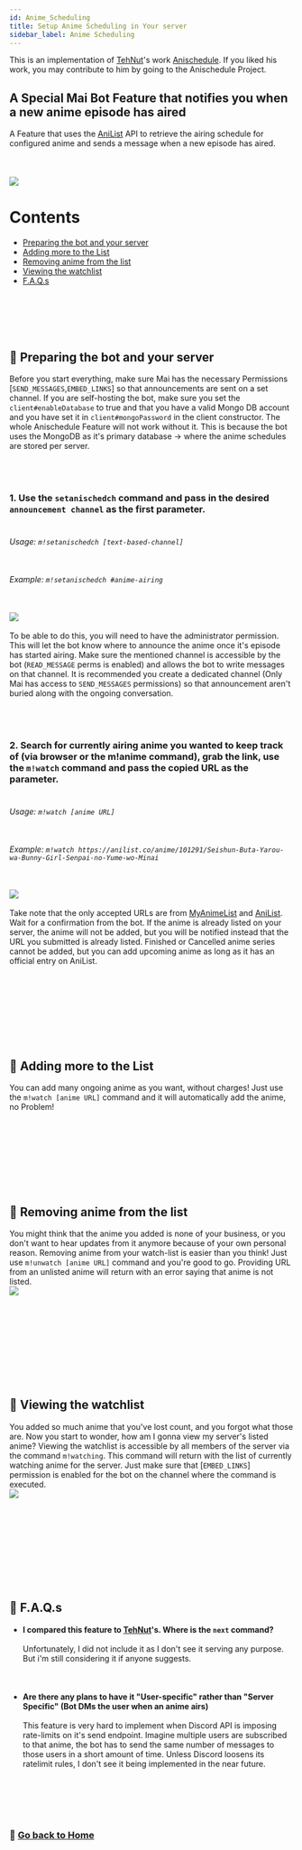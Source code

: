 ```yaml
---
id: Anime_Scheduling
title: Setup Anime Scheduling in Your server
sidebar_label: Anime Scheduling
---
```


This is an implementation of [TehNut](https://github.com/TehNut)'s work [Anischedule](https://github.com/TehNut/AniSchedule). If you liked his work, you may contribute to him by going to the Anischedule Project. 

<h2>A Special Mai Bot Feature that notifies you when a new anime episode has aired</h2>
A Feature that uses the <a href = 'https://anilist.co'>AniList</a> API to retrieve the airing schedule for configured anime and sends a message when a new episode has aired.<br><br></br></br>
<img src = 'https://media.discordapp.net/attachments/728866550207086642/761214812553871360/unknown.png'></img>

# Contents
- [Preparing the bot and your server](#-Preparing-the-bot-and-your-server)
- [Adding more to the List](#-Adding-more-to-the-list)
- [Removing anime from the list](#-Removing-anime-from-the-list)
- [Viewing the watchlist](#-Viewing-the-watchlist)
- [F.A.Q.s](#-FAQs)
<br><br><br> </br></br></br>
## 🔗 Preparing the bot and your server
Before you start everything, make sure Mai has the necessary Permissions [`SEND_MESSAGES`,`EMBED_LINKS`] so that announcements are sent on a set channel. If you are self-hosting the bot, make sure you set the `client#enableDatabase` to true and that you have a valid Mongo DB account and you have set it in `client#mongoPassword` in the client constructor. The whole Anischedule Feature will not work without it. This is because the bot uses the MongoDB as it's primary database -> where the anime schedules are stored per server. <br><br></br></br>
### 1. Use the `setanischedch` command and pass in the desired `announcement channel` as the first parameter.<br></br>
###### Usage: `m!setanischedch [text-based-channel]` <br></br>
###### Example: `m!setanischedch #anime-airing` <br></br>
<img src = 'https://media.discordapp.net/attachments/728866550207086642/761479727713484830/unknown.png' ></img><br></br>
To be able to do this, you will need to have the administrator permission. This will let the bot know where to announce the anime once it's episode has started airing. Make sure the mentioned channel is accessible by the bot (`READ_MESSAGE` perms is enabled) and allows the bot to write messages on that channel. It is recommended you create a dedicated channel (Only Mai has access to `SEND_MESSAGES` permissions) so that announcement aren't buried along with the ongoing conversation.
<br><br></br></br>
### 2. Search for currently airing anime you wanted to keep track of (via browser or the m!anime command), grab the link, use the `m!watch` command and pass the copied URL as the parameter.<br></br>
###### Usage: `m!watch [anime URL]` <br></br>
###### Example: `m!watch https://anilist.co/anime/101291/Seishun-Buta-Yarou-wa-Bunny-Girl-Senpai-no-Yume-wo-Minai`<br></br>
<img src = 'https://media.discordapp.net/attachments/728866550207086642/761481106645712946/unknown.png'><br></br></img>
Take note that the only accepted URLs are from [MyAnimeList](https://myanimelist.net) and [AniList](https://anilist.co). Wait for a confirmation from the bot. If the anime is already listed on your server, the anime will not be added, but you will be notified instead that the URL you submitted is already listed. Finished or Cancelled anime series cannot be added, but you can add upcoming anime as long as it has an official entry on AniList.
<br><br><br><br><br></br></br></br></br>
## 🔗 Adding more to the List
You can add many ongoing anime as you want, without charges! Just use the `m!watch [anime URL]` command and it will automatically add the anime, no Problem!
<br><br><br><br><br></br></br></br></br>
## 🔗 Removing anime from the list
You might think that the anime you added is none of your business, or you don't want to hear updates from it anymore because of your own personal reason. Removing anime from your watch-list is easier than you think! Just use `m!unwatch [anime URL]` command and you're good to go. Providing URL from an unlisted anime will return with an error saying that anime is not listed.<br>
<img src = 'https://media.discordapp.net/attachments/728866550207086642/761483452146384906/unknown.png'></img>
<br><br><br><br><br></br></br></br></br></br>
## 🔗 Viewing the watchlist
You added so much anime that you've lost count, and you forgot what those are. Now you start to wonder, how am I gonna view my server's listed anime? Viewing the watchlist is accessible by all members of the server via the command `m!watching`. This command will return with the list of currently watching anime for the server. Just make sure that [`EMBED_LINKS`] permission is enabled for the bot on the channel where the command is executed.<br>
<img src = 'https://media.discordapp.net/attachments/728866550207086642/761483835870412820/unknown.png'></img>
<br><br><br><br><br></br></br></br></br></br>
## 🔗 F.A.Q.s
- **I compared this feature to [TehNut](https://github.com/TehNut)'s. Where is the `next` command?**<br></br>
Unfortunately, I did not include it as I don't see it serving any purpose. But i'm still considering it if anyone suggests.<br><br></br></br>
- **Are there any plans to have it "User-specific" rather than "Server Specific" (Bot DMs the user when an anime airs)**<br></br>
This feature is very hard to implement when Discord API is imposing rate-limits on it's send endpoint. Imagine multiple users are subscribed to that anime, the bot has to send the same number of messages to those users in a short amount of time. Unless Discord loosens its ratelimit rules, I don't see it being implemented in the near future.<br><br><br></br></br></br>
### 🔗 [Go back to Home](https://github.com/maisans-maid/Mai/wiki)
